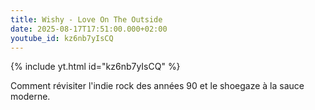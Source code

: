 ```yaml
---
title: Wishy - Love On The Outside
date: 2025-08-17T17:51:00.000+02:00
youtube_id: kz6nb7yIsCQ
---
```

{% include yt.html id="kz6nb7yIsCQ" %}

Comment révisiter l'indie rock des années 90 et le shoegaze à la sauce moderne.
